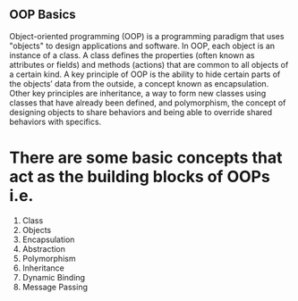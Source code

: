 ## OOP Basics

Object-oriented programming (OOP) is a programming paradigm that uses "objects" to design applications and software. In OOP, each object is an instance of a class. A class defines the properties (often known as attributes or fields) and methods (actions) that are common to all objects of a certain kind. A key principle of OOP is the ability to hide certain parts of the objects’ data from the outside, a concept known as encapsulation. Other key principles are inheritance, a way to form new classes using classes that have already been defined, and polymorphism, the concept of designing objects to share behaviors and being able to override shared behaviors with specifics.

# There are some basic concepts that act as the building blocks of OOPs i.e.

   1. Class
   2. Objects
   3. Encapsulation
   4. Abstraction
   5. Polymorphism
   6. Inheritance
   7. Dynamic Binding
   8. Message Passing
